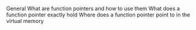 General 
What are function pointers and how to use them
 What does a function pointer exactly hold
 Where does a function pointer point to in the virtual memory
